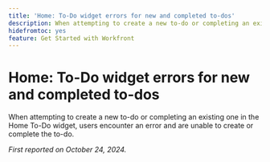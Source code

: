 ```yaml
---
title: 'Home: To-Do widget errors for new and completed to-dos'
description: When attempting to create a new to-do or completing an existing one in the Home To-Do widget, users encounter an error and are unable to create or complete the to-do.
hidefromtoc: yes
feature: Get Started with Workfront
---
```

# Home: To-Do widget errors for new and completed to-dos

When attempting to create a new to-do or completing an existing one in the Home To-Do widget, users encounter an error and are unable to create or complete the to-do.

_First reported on October 24, 2024._
